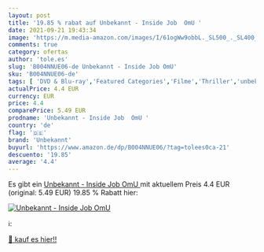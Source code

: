 ```yaml
---
layout: post
title: '19.85 % rabat auf Unbekannt - Inside Job  OmU '
date: 2021-09-21 19:43:34
image: 'https://m.media-amazon.com/images/I/61ogWw9obbL._SL500_._SL400_.jpg'
comments: true
category: ofertas
author: 'tole.es'
slug: 'B004NNUE06-de Unbekannt - Inside Job OmU'
sku: 'B004NNUE06-de'
tags: [ 'DVD & Blu-ray','Featured Categories','Filme','Thriller','unbekannt', ]
actualPrice: 4.4 EUR
currency: EUR
price: 4.4
comparePrice: 5.49 EUR
prodname: 'Unbekannt - Inside Job  OmU '
country: 'de'
flag: '🇩🇪'
brand: 'Unbekannt'
buyurl: 'https://www.amazon.de/dp/B004NNUE06/?tag=tolees0ca-21'
descuento: '19.85'
average: '4.4'
---
```


Es gibt ein [Unbekannt - Inside Job  OmU ](https://www.amazon.de/dp/B004NNUE06/?tag=tolees0ca-21) mit aktuellem Preis 4.4 EUR (original: 5.49 EUR) 19.85 % Rabatt hier:

[![Unbekannt - Inside Job  OmU ](https://m.media-amazon.com/images/I/61ogWw9obbL._SL500_._SL400_.jpg)](https://www.amazon.de/dp/B004NNUE06/?tag=tolees0ca-21)

ℹ️:


[🛒 kauf es hier!!](https://www.amazon.de/dp/B004NNUE06/?tag=tolees0ca-21)
